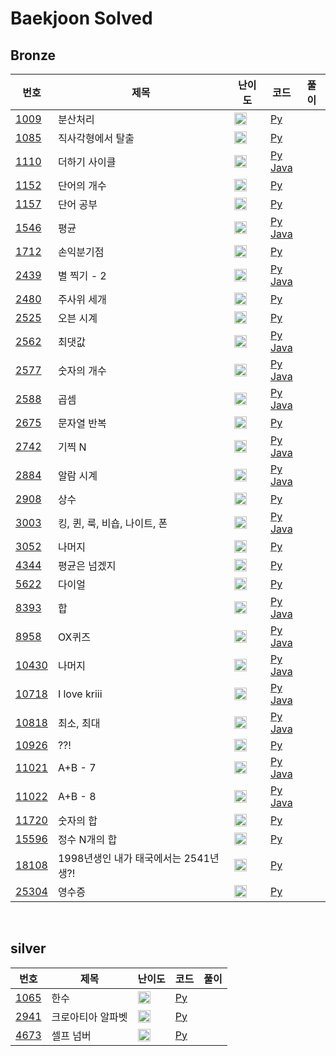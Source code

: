 # Baekjoon Solved

## Bronze
|번호|제목|난이도|코드|풀이|
|--|--|--|--|--|
|[1009](https://www.acmicpc.net/problem/1009)|분산처리|<img src="https://static.solved.ac/tier_small/4.svg" width="20px"/>|[Py](https://github.com/sieunp06/Algorithm_Study/blob/main/Baekjoon/bronze/1009/1009.py)
|[1085](https://www.acmicpc.net/problem/1085)|직사각형에서 탈출|<img src="https://static.solved.ac/tier_small/3.svg" width="20px"/>|[Py](https://github.com/sieunp06/Algorithm_Study/blob/main/Baekjoon/bronze/1085/1085.py)
|[1110](https://www.acmicpc.net/problem/1110)|더하기 사이클|<img src="https://static.solved.ac/tier_small/5.svg" width="20px"/>|[Py](https://github.com/sieunp06/Algorithm_Study/blob/main/Baekjoon/bronze/1110/1110.py)<br>[Java](https://github.com/sieunp06/Algorithm_Study/blob/main/Baekjoon/bronze/1110/1110.java)|
|[1152](https://www.acmicpc.net/problem/1152)|단어의 개수|<img src="https://static.solved.ac/tier_small/4.svg" width="20px"/>|[Py](https://github.com/sieunp06/Algorithm_Study/blob/main/Baekjoon/bronze/1152/1152.py)|
|[1157](https://www.acmicpc.net/problem/1157)|단어 공부|<img src="https://static.solved.ac/tier_small/5.svg" width="20px"/>|[Py](https://github.com/sieunp06/Algorithm_Study/blob/main/Baekjoon/bronze/1157/1157.py)|
|[1546](https://www.acmicpc.net/problem/1546)|평균|<img src="https://static.solved.ac/tier_small/5.svg" width="20px"/>|[Py](https://github.com/sieunp06/Algorithm_Study/blob/main/Baekjoon/bronze/1546/1546.py)<br>[Java](https://github.com/sieunp06/Algorithm_Study/blob/main/Baekjoon/bronze/1546/1546.java)|
|[1712](https://www.acmicpc.net/problem/1712)|손익분기점|<img src="https://static.solved.ac/tier_small/5.svg" width="20px"/>|[Py](https://github.com/sieunp06/Algorithm_Study/blob/main/Baekjoon/bronze/1712/1712.py)|
|[2439](https://www.acmicpc.net/problem/2439)|별 찍기 - 2|<img src="https://static.solved.ac/tier_small/2.svg" width="20px"/>|[Py](https://github.com/sieunp06/Algorithm_Study/blob/main/Baekjoon/bronze/2439/12439.py)<br>[Java](https://github.com/sieunp06/Algorithm_Study/blob/main/Baekjoon/bronze/2439/2439.java)|
|[2480](https://www.acmicpc.net/problem/2480)|주사위 세개|<img src="https://static.solved.ac/tier_small/2.svg" width="20px"/>|[Py](https://github.com/sieunp06/Algorithm_Study/blob/main/Baekjoon/bronze/2480/2480.py)|
|[2525](https://www.acmicpc.net/problem/2525)|오븐 시계|<img src="https://static.solved.ac/tier_small/3.svg" width="20px"/>|[Py](https://github.com/sieunp06/Algorithm_Study/blob/main/Baekjoon/bronze/2525/2525.py)|
|[2562](https://www.acmicpc.net/problem/2562)|최댓값|<img src="https://static.solved.ac/tier_small/3.svg" width="20px"/>|[Py](https://github.com/sieunp06/Algorithm_Study/blob/main/Baekjoon/bronze/2562/2562.py)<br>[Java](https://github.com/sieunp06/Algorithm_Study/blob/main/Baekjoon/bronze/2562/2562.java)|
|[2577](https://www.acmicpc.net/problem/2577)|숫자의 개수|<img src="https://static.solved.ac/tier_small/4.svg" width="20px"/>|[Py](https://github.com/sieunp06/Algorithm_Study/blob/main/Baekjoon/bronze/2577/2577.py)<br>[Java](https://github.com/sieunp06/Algorithm_Study/blob/main/Baekjoon/bronze/2577/2577.java)|
|[2588](https://www.acmicpc.net/problem/2588)|곱셈|<img src="https://static.solved.ac/tier_small/3.svg" width="20px"/>|[Py](https://github.com/sieunp06/Algorithm_Study/blob/main/Baekjoon/bronze/1546/1546.py)<br>[Java](https://github.com/sieunp06/Algorithm_Study/blob/main/Baekjoon/bronze/2588/2588.java)|
|[2675](https://www.acmicpc.net/problem/2675)|문자열 반복|<img src="https://static.solved.ac/tier_small/4.svg" width="20px"/>|[Py](https://github.com/sieunp06/Algorithm_Study/blob/main/Baekjoon/bronze/2675/2675.py)|
|[2742](https://www.acmicpc.net/problem/2742)|기찍 N|<img src="https://static.solved.ac/tier_small/2.svg" width="20px"/>|[Py](https://github.com/sieunp06/Algorithm_Study/blob/main/Baekjoon/bronze/2742/2742.py)<br>[Java](https://github.com/sieunp06/Algorithm_Study/blob/main/Baekjoon/bronze/2742/2742.java)|
|[2884](https://www.acmicpc.net/problem/2884)|알람 시계|<img src="https://static.solved.ac/tier_small/3.svg" width="20px"/>|[Py](https://github.com/sieunp06/Algorithm_Study/blob/main/Baekjoon/bronze/2884/2884.py)<br>[Java](https://github.com/sieunp06/Algorithm_Study/blob/main/Baekjoon/bronze/2884/2884.java)|
|[2908](https://www.acmicpc.net/problem/2908)|상수|<img src="https://static.solved.ac/tier_small/4.svg" width="20px"/>|[Py](https://github.com/sieunp06/Algorithm_Study/blob/main/Baekjoon/bronze/2908/2908.py)|
|[3003](https://www.acmicpc.net/problem/3003)|킹, 퀸, 룩, 비숍, 나이트, 폰|<img src="https://static.solved.ac/tier_small/1.svg" width="20px"/>|[Py](https://github.com/sieunp06/Algorithm_Study/blob/main/Baekjoon/bronze/3003/3003.py)<br>[Java](https://github.com/sieunp06/Algorithm_Study/blob/main/Baekjoon/bronze/3003/3003.java)|
|[3052](https://www.acmicpc.net/problem/3052)|나머지|<img src="https://static.solved.ac/tier_small/4.svg" width="20px"/>|[Py](https://github.com/sieunp06/Algorithm_Study/blob/main/Baekjoon/bronze/3052/3052.py)|
|[4344](https://www.acmicpc.net/problem/4344)|평균은 넘겠지|<img src="https://static.solved.ac/tier_small/5.svg" width="20px"/>|[Py](https://github.com/sieunp06/Algorithm_Study/blob/main/Baekjoon/bronze/4344/4344.py)|
|[5622](https://www.acmicpc.net/problem/5622)|다이얼|<img src="https://static.solved.ac/tier_small/4.svg" width="20px"/>|[Py](https://github.com/sieunp06/Algorithm_Study/blob/main/Baekjoon/bronze/5622/5622.py)|
|[8393](https://www.acmicpc.net/problem/8393)|합|<img src="https://static.solved.ac/tier_small/1.svg" width="20px"/>|[Py](https://github.com/sieunp06/Algorithm_Study/blob/main/Baekjoon/bronze/8393/8393.py)<br>[Java](https://github.com/sieunp06/Algorithm_Study/blob/main/Baekjoon/bronze/8393/8393.java)|
|[8958](https://www.acmicpc.net/problem/8958)|OX퀴즈|<img src="https://static.solved.ac/tier_small/4.svg" width="20px"/>|[Py](https://github.com/sieunp06/Algorithm_Study/blob/main/Baekjoon/bronze/8958/8958.py)<br>[Java](https://github.com/sieunp06/Algorithm_Study/blob/main/Baekjoon/bronze/8958/8958.java)|
|[10430](https://www.acmicpc.net/problem/10430)|나머지|<img src="https://static.solved.ac/tier_small/1.svg" width="20px"/>|[Py](https://github.com/sieunp06/Algorithm_Study/blob/main/Baekjoon/bronze/10430/10430.py)<br>[Java](https://github.com/sieunp06/Algorithm_Study/blob/main/Baekjoon/bronze/10430/10430.java)|
|[10718](https://www.acmicpc.net/problem/10718)|I love kriii|<img src="https://static.solved.ac/tier_small/1.svg" width="20px"/>|[Py](https://github.com/sieunp06/Algorithm_Study/blob/main/Baekjoon/bronze/10718/10718.py)<br>[Java](https://github.com/sieunp06/Algorithm_Study/blob/main/Baekjoon/bronze/10718/10718.java)|
|[10818](https://www.acmicpc.net/problem/10818)|최소, 최대|<img src="https://static.solved.ac/tier_small/3.svg" width="20px"/>|[Py](https://github.com/sieunp06/Algorithm_Study/blob/main/Baekjoon/bronze/10818/10818.py)<br>[Java](https://github.com/sieunp06/Algorithm_Study/blob/main/Baekjoon/bronze/10818/10818.java)|
|[10926](https://www.acmicpc.net/problem/10926)|??!|<img src="https://static.solved.ac/tier_small/1.svg" width="20px"/>|[Py](https://github.com/sieunp06/Algorithm_Study/blob/main/Baekjoon/bronze/10926/10926.py)|
|[11021](https://www.acmicpc.net/problem/11021)|A+B - 7|<img src="https://static.solved.ac/tier_small/1.svg" width="20px"/>|[Py](https://github.com/sieunp06/Algorithm_Study/blob/main/Baekjoon/bronze/11021/11021.py)<br>[Java](https://github.com/sieunp06/Algorithm_Study/blob/main/Baekjoon/bronze/11021/11021.java)|
|[11022](https://www.acmicpc.net/problem/11022)|A+B - 8|<img src="https://static.solved.ac/tier_small/1.svg" width="20px"/>|[Py](https://github.com/sieunp06/Algorithm_Study/blob/main/Baekjoon/bronze/11022/11022.py)<br>[Java](https://github.com/sieunp06/Algorithm_Study/blob/main/Baekjoon/bronze/11022/11022.java)|
|[11720](https://www.acmicpc.net/problem/11720)|숫자의 합|<img src="https://static.solved.ac/tier_small/2.svg" width="20px"/>|[Py](https://github.com/sieunp06/Algorithm_Study/blob/main/Baekjoon/bronze/11720/11720.py)|
|[15596](https://www.acmicpc.net/problem/15596)|정수 N개의 합|<img src="https://static.solved.ac/tier_small/4.svg" width="20px"/>|[Py](https://github.com/sieunp06/Algorithm_Study/blob/main/Baekjoon/bronze/15596/15596.py)|
|[18108](https://www.acmicpc.net/problem/18108)|1998년생인 내가 태국에서는 2541년생?!|<img src="https://static.solved.ac/tier_small/1.svg" width="20px"/>|[Py](https://github.com/sieunp06/Algorithm_Study/blob/main/Baekjoon/bronze/18108/18108.py)|
|[25304](https://www.acmicpc.net/problem/25304)|영수증|<img src="https://static.solved.ac/tier_small/1.svg" width="20px"/>|[Py](https://github.com/sieunp06/Algorithm_Study/blob/main/Baekjoon/bronze/25304/25304.py)|

<br>

## silver
|번호|제목|난이도|코드|풀이|
|--|--|--|--|--|
|[1065](https://www.acmicpc.net/problem/1065)|한수|<img src="https://static.solved.ac/tier_small/7.svg" width="20px"/>|[Py](https://github.com/sieunp06/Algorithm_Study/blob/main/Baekjoon/bronze/1065/1065.py)|
|[2941](https://www.acmicpc.net/problem/2941)|크로아티아 알파벳|<img src="https://static.solved.ac/tier_small/7.svg" width="20px"/>|[Py](https://github.com/sieunp06/Algorithm_Study/blob/main/Baekjoon/bronze/2941/2941.py)|
|[4673](https://www.acmicpc.net/problem/4673)|셀프 넘버|<img src="https://static.solved.ac/tier_small/6.svg" width="20px"/>|[Py](https://github.com/sieunp06/Algorithm_Study/blob/main/Baekjoon/bronze/4673/4673.py)|